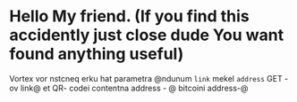 # Hello My friend. (If you find this accidently just close dude You want found anything useful)

Vortex vor nstcneq erku hat parametra @ndunum `link` mekel `address` GET - ov
link@ et QR- codei contentna
address - @ bitcoini address-@